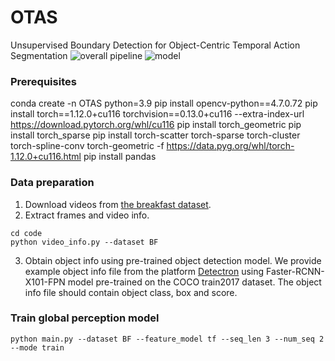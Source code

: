 # OTAS
Unsupervised Boundary Detection for Object-Centric Temporal Action Segmentation
![overall pipeline](https://user-images.githubusercontent.com/67664107/227826682-e0ab97b5-15aa-4013-a762-ec5f48a78dbf.jpg)
![model](https://user-images.githubusercontent.com/67664107/227825145-e7a463e8-d3e7-4565-a3cc-c60bdd2d7a76.jpg)

### Prerequisites
conda create -n OTAS python=3.9
pip install opencv-python==4.7.0.72
pip install torch==1.12.0+cu116 torchvision==0.13.0+cu116 --extra-index-url https://download.pytorch.org/whl/cu116
pip install torch_geometric
pip install torch_sparse
pip install torch-scatter torch-sparse torch-cluster torch-spline-conv torch-geometric -f https://data.pyg.org/whl/torch-1.12.0+cu116.html
pip install pandas

### Data preparation
1. Download videos from [the breakfast dataset](https://serre-lab.clps.brown.edu/resource/breakfast-actions-dataset/).
3. Extract frames and video info.
```
cd code
python video_info.py --dataset BF
```
3. Obtain object info using pre-trained object detection model. We provide example object info file from the platform [Detectron](https://github.com/facebookresearch/Detectron) using Faster-RCNN-X101-FPN model pre-trained on the COCO train2017 dataset. The object info file should contain object class, box and score. 

### Train global perception model
```
python main.py --dataset BF --feature_model tf --seq_len 3 --num_seq 2 --mode train 
```
